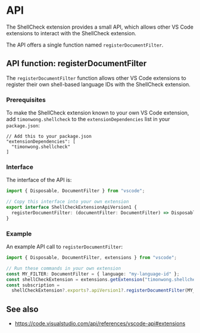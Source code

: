 # API

The ShellCheck extension provides a small API, which allows other VS Code extensions to interact with the ShellCheck extension.

The API offers a single function named `registerDocumentFilter`.

## API function: registerDocumentFilter

The `registerDocumentFilter` function allows other VS Code extensions to register their own shell-based language IDs with the ShellCheck extension.

### Prerequisites

To make the ShellCheck extension known to your own VS Code extension, add `timonwong.shellcheck` to the `extensionDependencies` list in your `package.json`:

```jsonc
// Add this to your package.json
"extensionDependencies": [
  "timonwong.shellcheck"
]
```

### Interface

The interface of the API is:

```ts
import { Disposable, DocumentFilter } from "vscode";

// Copy this interface into your own extension
export interface ShellCheckExtensionApiVersion1 {
  registerDocumentFilter: (documentFilter: DocumentFilter) => Disposable;
}
```

### Example

An example API call to `registerDocumentFilter`:

```ts
import { Disposable, DocumentFilter, extensions } from "vscode";

// Run these commands in your own extension
const MY_FILTER: DocumentFilter = { language: "my-language-id" };
const shellCheckExtension = extensions.getExtension("timonwong.shellcheck");
const subscription =
  shellCheckExtension?.exports?.apiVersion1?.registerDocumentFilter(MY_FILTER);
```

## See also

- https://code.visualstudio.com/api/references/vscode-api#extensions
